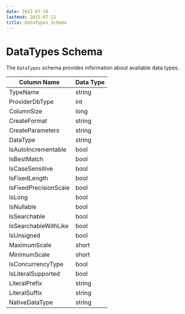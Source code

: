 ```yaml
---
date: 2022-07-10
lastmod: 2022-07-11
title: DataTypes Schema
---
```


# DataTypes Schema

The `DataTypes` schema provides information about available data types.

Column Name | Data Type
--- | ---
TypeName | string
ProviderDbType | int
ColumnSize | long
CreateFormat | string
CreateParameters | string
DataType | string
IsAutoIncrementable | bool
IsBestMatch | bool
IsCaseSensitive | bool
IsFixedLength | bool
IsFixedPrecisionScale | bool
IsLong | bool
IsNullable | bool
IsSearchable | bool
IsSearchableWithLike | bool
IsUnsigned | bool
MaximumScale | short
MinimumScale | short
IsConcurrencyType | bool
IsLiteralSupported | bool
LiteralPrefix | string
LiteralSuffix | string
NativeDataType | string

